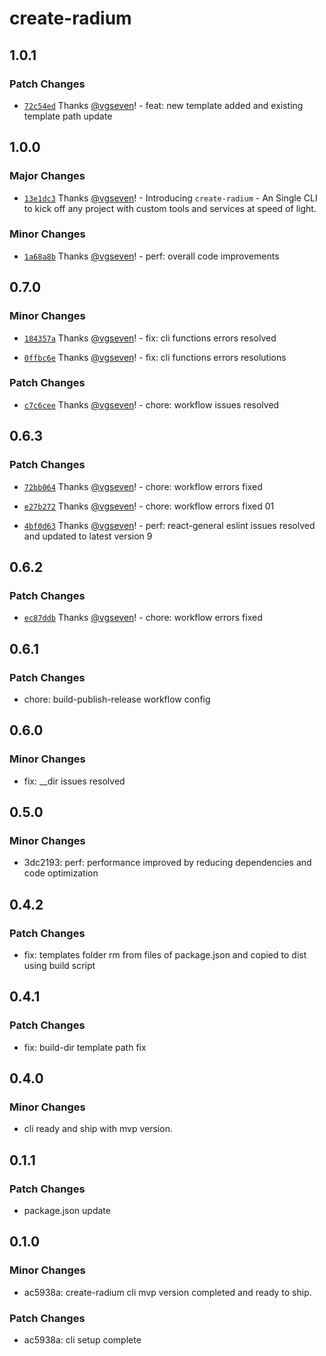 # create-radium

## 1.0.1

### Patch Changes

- [`72c54ed`](https://github.com/silver-radium/create-radium/commit/72c54ed6869bab0b2450bad05c555ed79858f0ed) Thanks [@vgseven](https://github.com/vgseven)! - feat: new template added and existing template path update

## 1.0.0

### Major Changes

- [`13e1dc3`](https://github.com/silver-radium/create-radium/commit/13e1dc36c5383cdf28ff9fc94ed6789ffed48392) Thanks [@vgseven](https://github.com/vgseven)! - Introducing `create-radium` - An Single CLI to kick off any project with custom tools and services at speed of light.

### Minor Changes

- [`1a68a8b`](https://github.com/silver-radium/create-radium/commit/1a68a8beea4178d0bbfcc69b9ca705a4ca4196a0) Thanks [@vgseven](https://github.com/vgseven)! - perf: overall code improvements

## 0.7.0

### Minor Changes

- [`184357a`](https://github.com/silver-radium/create-radium/commit/184357ac64c852c0f160b2873227fac50e196276) Thanks [@vgseven](https://github.com/vgseven)! - fix: cli functions errors resolved

- [`0ffbc6e`](https://github.com/silver-radium/create-radium/commit/0ffbc6ef452b8a269f67f9857b0add014a5b6810) Thanks [@vgseven](https://github.com/vgseven)! - fix: cli functions errors resolutions

### Patch Changes

- [`c7c6cee`](https://github.com/silver-radium/create-radium/commit/c7c6ceeaa180ee4098ab751477a181b16a96c2b3) Thanks [@vgseven](https://github.com/vgseven)! - chore: workflow issues resolved

## 0.6.3

### Patch Changes

- [`72bb064`](https://github.com/silver-radium/create-radium/commit/72bb064b53c42bea0746cf85c6afabf266b051c2) Thanks [@vgseven](https://github.com/vgseven)! - chore: workflow errors fixed

- [`e27b272`](https://github.com/silver-radium/create-radium/commit/e27b2720b11a9f3adcac77dbc1f0dd981496c924) Thanks [@vgseven](https://github.com/vgseven)! - chore: workflow errors fixed 01

- [`4bf0d63`](https://github.com/silver-radium/create-radium/commit/4bf0d639bb22e8dde553acab4d8f20201c32e177) Thanks [@vgseven](https://github.com/vgseven)! - perf: react-general eslint issues resolved and updated to latest version 9

## 0.6.2

### Patch Changes

- [`ec87ddb`](https://github.com/silver-radium/create-radium/commit/ec87ddbd65687dd94cc4ac85616972c88fca531f) Thanks [@vgseven](https://github.com/vgseven)! - chore: workflow errors fixed

## 0.6.1

### Patch Changes

- chore: build-publish-release workflow config

## 0.6.0

### Minor Changes

- fix: \_\_dir issues resolved

## 0.5.0

### Minor Changes

- 3dc2193: perf: performance improved by reducing dependencies and code optimization

## 0.4.2

### Patch Changes

- fix: templates folder rm from files of package.json and copied to dist using build script

## 0.4.1

### Patch Changes

- fix: build-dir template path fix

## 0.4.0

### Minor Changes

- cli ready and ship with mvp version.

## 0.1.1

### Patch Changes

- package.json update

## 0.1.0

### Minor Changes

- ac5938a: create-radium cli mvp version completed and ready to ship.

### Patch Changes

- ac5938a: cli setup complete
